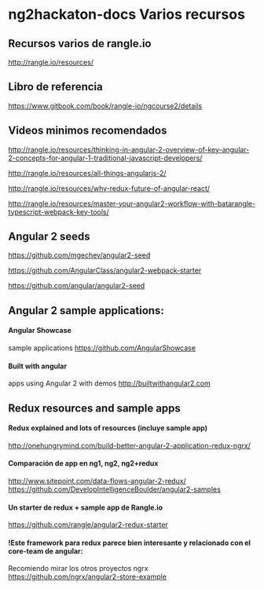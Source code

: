 # ng2hackaton-docs Varios recursos 

## Recursos varios de rangle.io
http://rangle.io/resources/

## Libro de referencia
https://www.gitbook.com/book/rangle-io/ngcourse2/details


## Videos minimos recomendados

http://rangle.io/resources/thinking-in-angular-2-overview-of-key-angular-2-concepts-for-angular-1-traditional-javascript-developers/

http://rangle.io/resources/all-things-angularjs-2/

http://rangle.io/resources/why-redux-future-of-angular-react/

http://rangle.io/resources/master-your-angular2-workflow-with-batarangle-typescript-webpack-key-tools/

## Angular 2 seeds

https://github.com/mgechev/angular2-seed

https://github.com/AngularClass/angular2-webpack-starter

https://github.com/angular/angular2-seed

## Angular 2 sample applications:

#### Angular Showcase

sample applications
https://github.com/AngularShowcase

#### Built with angular

apps using Angular 2 with demos
http://builtwithangular2.com

## Redux resources and sample apps

#### Redux explained and lots of resources (incluye sample app)
http://onehungrymind.com/build-better-angular-2-application-redux-ngrx/

#### Comparación de app en ng1, ng2, ng2+redux
http://www.sitepoint.com/data-flows-angular-2-redux/
https://github.com/DevelopIntelligenceBoulder/angular2-samples

#### Un starter de redux + sample app de Rangle.io
https://github.com/rangle/angular2-redux-starter

#### !Este framework para redux parece bien interesante y relacionado con el core-team de angular:
Recomiendo mirar los otros proyectos ngrx
https://github.com/ngrx/angular2-store-example

